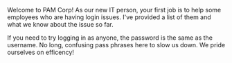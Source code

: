 Welcome to PAM Corp! As our new IT person, your first job is to help some employees who are having login issues. I've provided a list of them and what we know about the issue so far.

If you need to try logging in as anyone, the password is the same as the username. No long, confusing pass phrases here to slow us down. We pride ourselves on efficency!



